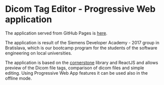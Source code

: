 # Dicom Tag Editor - Progressive Web application

The application served from GitHub Pages is [here](https://milung.github.io/dicom-editor/dist/). 

The application is result of the Siemens Developer Academy - 2017 group in Bratislava, which is our bootcamp program for the students of the software engineering on local universities. 

The application is based on the [cornerstone](https://github.com/chafey/cornerstone) library and ReactJS and allows preview of the Dicom file tags, comparison of dicom files and simple editing. Using Progressive Web App features it can be used also in the offline mode. 

